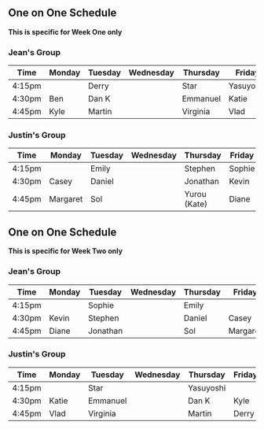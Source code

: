## One on One Schedule
**This is specific for Week One only**

### Jean's Group
Time  | Monday | Tuesday | Wednesday | Thursday | Friday    |
----  | ------ | ------- | --------- | -------- | --------- |
4:15pm  |        | Derry   |           | Star     | Yasuyoshi |
4:30pm  |  Ben   | Dan K   |           | Emmanuel | Katie     |
4:45pm  |  Kyle  | Martin  |           | Virginia | Vlad      |


### Justin's Group
Time  | Monday    | Tuesday | Wednesday | Thursday     | Friday       |
----  | ------    | ------- | --------- | --------     | ---------    |
4:15pm  |           | Emily   |           | Stephen      | Sophie       |
4:30pm  |  Casey    | Daniel  |           | Jonathan     | Kevin        |
4:45pm  |  Margaret | Sol     |           | Yurou (Kate) | Diane        |


## One on One Schedule
**This is specific for Week Two only**

### Jean's Group
Time  | Monday  | Tuesday  | Wednesday | Thursday | Friday   |
----  | ------- | -------  | --------- | -------- | -------- |
4:15pm  |       | Sophie   |           | Emily    |          |
4:30pm  | Kevin | Stephen  |           | Daniel   | Casey    |
4:45pm  | Diane | Jonathan |           | Sol      | Margaret |


### Justin's Group
Time  | Monday  | Tuesday  | Wednesday | Thursday  | Friday    |
----  | ------- | -------- | --------- | --------- | --------- |
4:15pm  |       | Star     |           | Yasuyoshi |           |
4:30pm  | Katie | Emmanuel |           | Dan K     | Kyle      |
4:45pm  | Vlad  | Virginia |           | Martin    | Derry     |
